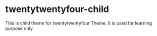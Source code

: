 # twentytwentyfour-child

This is child theme for twentytwentyfour Theme.
It is used for learning purpose only.